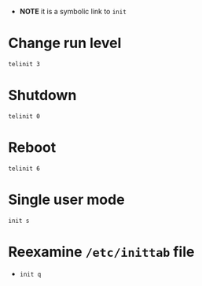 * **NOTE** it is a symbolic link to `init`

# Change run level
`telinit 3`

# Shutdown
`telinit 0`

# Reboot
`telinit 6`

# Single user mode
`init s`

# Reexamine `/etc/inittab` file
- `init q`
